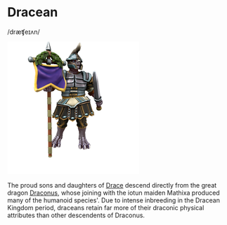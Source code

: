# Dracean
/dræʧeɪʌn/

![](dracean.png)

The proud sons and daughters of [Drace](/places/drace) descend directly from the great dragon [Draconus](/lore/cosmology/deigen/dragons/draconus), whose joining with the iotun maiden Mathixa produced many of the humanoid species'. Due to intense inbreeding in the Dracean Kingdom period, draceans retain far more of their draconic physical attributes than other descendents of Draconus.